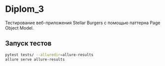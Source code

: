 # Diplom_3
Тестирование веб-приложения Stellar Burgers с помощью паттерна Page Object Model.

## Запуск тестов
```bash
pytest tests/ --alluredir=allure-results
allure serve allure-results